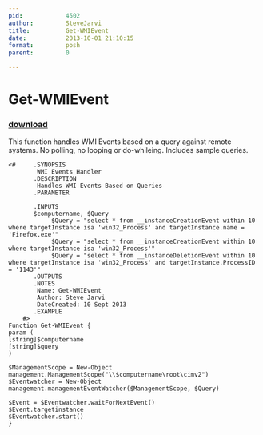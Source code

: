 ```yaml
---
pid:            4502
author:         SteveJarvi
title:          Get-WMIEvent
date:           2013-10-01 21:10:15
format:         posh
parent:         0

---
```


# Get-WMIEvent

### [download](//scripts/4502.ps1)

This function handles WMI Events based on a query against remote systems.  No polling, no looping or do-whileing.  Includes sample queries.

```posh
<# 	   .SYNOPSIS
        WMI Events Handler
	   .DESCRIPTION
		Handles WMI Events Based on Queries
       .PARAMETER
		
       .INPUTS
	   $computername, $Query
			$Query = "select * from __instanceCreationEvent within 10 where targetInstance isa 'win32_Process' and targetInstance.name = 'Firefox.exe'"
			$Query = "select * from __instanceCreationEvent within 10 where targetInstance isa 'win32_Process'"
			$Query = "select * from __instanceDeletionEvent within 10 where targetInstance isa 'win32_Process' and targetInstance.ProcessID = '1143'"
	   .OUTPUTS
	   .NOTES
        Name: Get-WMIEvent
        Author: Steve Jarvi
        DateCreated: 10 Sept 2013
	   .EXAMPLE
    #>
Function Get-WMIEvent {
param (
[string]$computername
[string]$query
)

$ManagementScope = New-Object management.ManagementScope("\\$computername\root\cimv2")
$Eventwatcher = New-Object management.managementEventWatcher($ManagementScope, $Query)

$Event = $Eventwatcher.waitForNextEvent()
$Event.targetinstance
$Eventwatcher.start()
}
```
